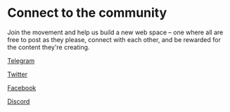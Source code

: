 # Connect to the community

Join the movement and help us build a new web space – one where all are free to post as they please, connect with each other, and be rewarded for the content they're creating.

[Telegram](https://t.me/joinchat/IVjocAzVwdB7RFY5zH1FBA)

[Twitter](https://twitter.com/ExtensionHey)

[Facebook](https://www.facebook.com/Hey-1798409620471131/)

[Discord](https://discord.gg/HseBcrr)

